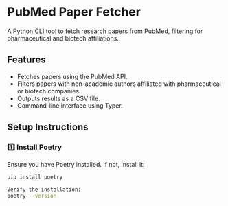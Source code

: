 # PubMed Paper Fetcher

A Python CLI tool to fetch research papers from PubMed, filtering for pharmaceutical and biotech affiliations.

## Features
- Fetches papers using the PubMed API.
- Filters papers with non-academic authors affiliated with pharmaceutical or biotech companies.
- Outputs results as a CSV file.
- Command-line interface using Typer.

## Setup Instructions

### 1️⃣ Install Poetry
Ensure you have Poetry installed. If not, install it:

```bash
pip install poetry

Verify the installation:
poetry --version



